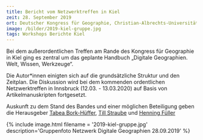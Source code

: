 ```yaml
---
title: Bericht vom Netzwerktreffen in Kiel
zeit: 28. September 2019
ort: Deutscher Kongress für Geographie, Christian-Albrechts-Universität zu Kiel
image: /bilder/2019-kiel-gruppe.jpg
tags: Workshops Berichte Kiel
---
```


Bei dem außerordentlichen Treffen am Rande des Kongress für Geographie in Kiel ging es zentral um das geplante Handbuch „Digitale Geographien. Welt, Wissen, Werkzeuge“. 

Die Autor*innen einigten sich auf die grundsätzliche Struktur und den Zeitplan. Die Diskussion wird bei dem kommenden ordentlichen Netzwerktreffen in Innsbruck (12.03. - 13.03.2020) auf Basis von Artikelmanuskripten fortgesetzt. 

Auskunft zu dem Stand des Bandes und einer möglichen Beteiligung geben die Herausgeber [Tabea Bork-Hüffer](mailto:Tabea.Bork-Hueffer@uibk.ac.at), [Till Straube](mailto:straube@geo.uni-frankfurt.de) und [Henning Füller](mailto:henning.fueller@geo.hu-berlin.de)



{% include image.html filename = '2019-kiel-gruppe.jpg' description='Gruppenfoto Netzwerk Digitale Geographien 28.09.2019' %}
